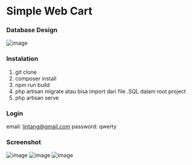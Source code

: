 # Simple Web Cart

### Database Design
![image](https://github.com/lintangtimur/simple-web-cart/assets/16686825/e7889987-b8c8-4a2c-a259-328bad34dba4)


### Instalation
1. git clone
2. composer install
3. npm run build
4. php artisan migrate atau bisa import dari file .SQL dalam root project
5. php artisan serve


### Login
email: lintang@gmail.com password: qwerty


### Screenshot
![image](https://github.com/lintangtimur/simple-web-cart/assets/16686825/34ac3e90-0148-4725-ba4c-9454f0b1277a)
![image](https://github.com/lintangtimur/simple-web-cart/assets/16686825/15001e41-4c69-4af4-813d-16bda372df44)
![image](https://github.com/lintangtimur/simple-web-cart/assets/16686825/ed48ac5d-5672-475c-af31-bfb192f5e0c2)
